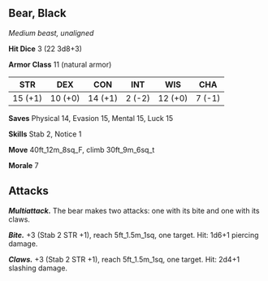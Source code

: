 ## Bear, Black

*Medium beast, unaligned*

**Hit Dice** 3 (22 3d8+3)

**Armor Class** 11 (natural armor)

| STR     | DEX     | CON     | INT     | WIS     | CHA     |
|---------|---------|---------|---------|---------|---------|
| 15 (+1) | 10 (+0) | 14 (+1) |  2 (-2) | 12 (+0) |  7 (-1) |

**Saves** Physical 14, Evasion 15, Mental 15, Luck 15

**Skills** Stab 2, Notice 1

**Move** 40ft_12m_8sq_F, climb 30ft_9m_6sq_t

**Morale** 7

## Attacks

***Multiattack.*** The bear makes two attacks: one with its bite and one with its claws.

***Bite.*** +3 (Stab 2 STR +1), reach 5ft_1.5m_1sq, one target. Hit: 1d6+1 piercing damage.

***Claws.*** +3 (Stab 2 STR +1), reach 5ft_1.5m_1sq, one target. Hit: 2d4+1 slashing damage.

